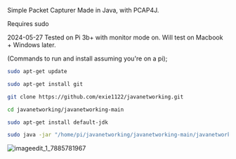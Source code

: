 Simple Packet Capturer Made in Java, with PCAP4J.

Requires sudo 

2024-05-27 
Tested on Pi 3b+ with monitor mode on.
Will test on Macbook + Windows later.



(Commands to run and install assuming you're on a pi);
```bash
sudo apt-get update

sudo apt-get install git

git clone https://github.com/exie1122/javanetworking.git

cd javanetworking/javanetworking-main

sudo apt-get install default-jdk

sudo java -jar "/home/pi/javanetworking/javanetworking-main/javanetworking .jar"
```


![imageedit_1_7885781967](https://github.com/exie1122/javanetworking/assets/165369920/2d872538-5411-4020-9e41-e4477bbfeea1)
